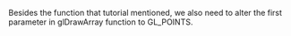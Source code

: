 Besides the function that tutorial mentioned, we also need to alter the first parameter in glDrawArray function to GL_POINTS.